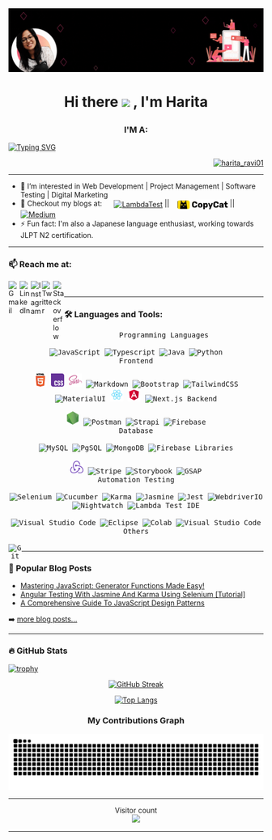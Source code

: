 <img src="https://github.com/harita-gr/harita-gr/blob/515154d4a32744ca34686b29df09093c3200d57c/banner.gif.gif" alt="Harita - Fullstack developer"/>

<h1 align="center">Hi there
  <span style="display: inline-block; margin-bottom: 5px;"><img src="https://media.giphy.com/media/hvRJCLFzcasrR4ia7z/giphy.gif" width="3%" /> </span>
  , I'm Harita
</h1>

<h3 align="center"> I'M A:</h3>

[![Typing SVG](https://readme-typing-svg.demolab.com?font=Fira+Code&size=28&duration=3000&color=238636&center=true&vCenter=true&random=false&width=1000&lines=Fullstack+Developer;Project+Manager;Software+Tester+;Technical+Content+Writer;AI%2FML+Enthusiast)](https://git.io/typing-svg)

<p align="right"> <a href="https://twitter.com/harita_ravi01" target="blank"><img src="https://img.shields.io/twitter/follow/harita_ravi01?logo=twitter&style=for-the-badge" alt="harita_ravi01" /></a> </p>

---

- 👀 I’m interested in Web Development | Project Management | Software Testing | Digital Marketing
- 🔭 Checkout my blogs at: &nbsp;&nbsp;&nbsp;&nbsp;
  [<img align="center" alt="LambdaTest" title="LambdaTest" width="100px" height="20px" src="https://iconape.com/wp-content/png_logo_vector/lambdatest-logo.png"/>](https://www.lambdatest.com/blog/author/haritaravindranath/) || &nbsp;&nbsp;
  [<img align="center" alt="Copycat" width="100px" height="20px" title="Copycat" src="https://github.com/harita-gr/harita-gr/blob/168f0a525b8d93f12f7679e9ae78024994dc641b/6120bd865c8d971592d7d18f_cat-logo_prev_ui.png"/>](https://www.copycat.dev/blog/author/harita/) || &nbsp;&nbsp;
  [<img align="center" alt="Medium" title="Medium" width="100px" height="15px" src="https://upload.vectorlogo.zone/logos/medium/images/77ebde58-1ffc-4da3-8097-ec8efa49c3db.svg"/>](https://medium.com/@haritagr16)
- ⚡ Fun fact:  I'm also a Japanese language enthusiast, working towards JLPT N2 certification.

---

### 📫 Reach me at:

[<img align="left" alt="Gmail" width="22px" src="https://www.svgrepo.com/show/349378/gmail.svg"/>](mailto:haritagr16@gmail.com/)
[<img align="left" alt="LinkedIn" width="22px" src="https://www.svgrepo.com/show/157006/linkedin.svg" />](https://www.linkedin.com/in/harita-ravindranath/)
[<img align="left" alt="Instagram" width="22px" src="https://www.svgrepo.com/show/157806/instagram.svg" />](https://www.instagram.com/harrytoboso/)
[<img align="left" alt="Twitter" width="22px" src="https://www.svgrepo.com/show/349537/twitter.svg" />](https://twitter.com/harita_ravi01)
[<img align="left" alt="Stackoverflow" width="22px" src="https://www.svgrepo.com/show/349517/stackoverflow.svg" />](https://stackoverflow.com/users/13745388/harita-ravindranath)

<br />

---

### :hammer_and_wrench: Languages and Tools:

<p align=center>
 <kbd>
   <kbd>Programming Languages</kbd>
   <br><br>
   <img title="JavaScript" alt="JavaScript" width="26px" src="https://www.svgrepo.com/show/303206/javascript-logo.svg" />
   <img title="Typescript" alt="Typescript" width="26px" src="https://www.svgrepo.com/show/303600/typescript-logo.svg" />
   <img title="Java" alt="Java" width="26px" src="https://pics.freeicons.io/uploads/icons/png/378554371540553613-64.png" />
   <img title="Python" alt="Python" width="26px" src="https://cdn.jsdelivr.net/gh/devicons/devicon/icons/python/python-original.svg" />
 </kbd>
  <br>

  <kbd>
   <kbd>Frontend</kbd>
   <br><br>
   <img title="HTML5" alt="HTML5" width="26px" src="https://raw.githubusercontent.com/github/explore/80688e429a7d4ef2fca1e82350fe8e3517d3494d/topics/html/html.png"/>
   <img title="CSS3" alt="CSS3" width="26px" src="https://raw.githubusercontent.com/github/explore/80688e429a7d4ef2fca1e82350fe8e3517d3494d/topics/css/css.png"/>
   <img title="Sass" alt="Sass" width="26px" src="https://raw.githubusercontent.com/github/explore/80688e429a7d4ef2fca1e82350fe8e3517d3494d/topics/sass/sass.png"/>
    <img title="Markdown" alt="Markdown" width="26px" src="https://cdn.jsdelivr.net/gh/devicons/devicon/icons/markdown/markdown-original.svg"/>
   <img title="Bootstrap" alt="Bootstrap" width="26px" src="https://www.svgrepo.com/show/303293/bootstrap-4-logo.svg" />
   <img title="TailwindCSS" alt="TailwindCSS" width="26px" src="https://www.svgrepo.com/show/354431/tailwindcss-icon.svg" />
   <img title="MaterialUI" alt="MaterialUI" width="26px" src="https://www.svgrepo.com/show/354048/material-ui.svg" />
   <img title="React" alt="React" width="26px" src="https://raw.githubusercontent.com/github/explore/80688e429a7d4ef2fca1e82350fe8e3517d3494d/topics/react/react.png" />
   <img title="Angular" alt="Angular" width="26px" src="https://raw.githubusercontent.com/github/explore/80688e429a7d4ef2fca1e82350fe8e3517d3494d/topics/angular/angular.png" />
   <img title="Next.js" alt="Next.js" width="26px" src="https://www.svgrepo.com/show/354113/nextjs-icon.svg" />
 </kbd>

  <kbd>
   <kbd>Backend</kbd>
   <br><br>
   <img title="Node.js" alt="Node.js" width="26px" src="https://raw.githubusercontent.com/github/explore/80688e429a7d4ef2fca1e82350fe8e3517d3494d/topics/nodejs/nodejs.png" />
   <img title="Postman" alt="Postman" width="26px" src="https://www.vectorlogo.zone/logos/getpostman/getpostman-icon.svg" />
   <img title="Strapi" alt="Strapi" width="26px" src="https://www.svgrepo.com/show/354399/strapi-icon.svg" />
   <img title="Firebase" alt="Firebase" width="26px" src="https://www.svgrepo.com/show/373595/firebase.svg" />
 </kbd>
   <br>


   <kbd>
   <kbd>Database</kbd>
   <br><br>
   <img title="MySQL" alt="MySQL" width="26px" src="https://pics.freeicons.io/uploads/icons/png/4943187881553750385-64.png" />
   <img title="PgSQL" alt="PgSQL" width="26px" src="https://marketplacedesignoye.s3.ap-south-1.amazonaws.com/postgresql-branding-icon-symbol-logo-vector-.png" />
   <img title="MongoDB" alt="MongoDB" width="26px" src="https://www.svgrepo.com/show/331488/mongodb.svg" />
   <img title="Firebase" alt="Firebase" width="26px" src="https://www.svgrepo.com/show/373595/firebase.svg" />
 </kbd>

   <kbd>
   <kbd>Libraries</kbd>
   <br><br>
   <img title="Redux" alt="Redux" width="26px" src="https://raw.githubusercontent.com/devicons/devicon/master/icons/redux/redux-original.svg" />
   <img title="Stripe" alt="Stripe" width="26px" src="https://encrypted-tbn0.gstatic.com/images?q=tbn:ANd9GcTsX675RaIlDiVX-sq6caKYdthgagxcvGn88TquUfvua4xgEYj0Xo0ulZJIzts0quwS_N0&usqp=CAU" />
   <img title="Storybook" alt="Storybook" width="26px" src="https://static-00.iconduck.com/assets.00/storybook-icon-icon-1645x2048-ir1mrc43.png" />
  <img title="GSAP" alt="GSAP" width="26px" src="https://cdn.worldvectorlogo.com/logos/gsap-greensock.svg" />
 </kbd>
   <br>

  <kbd>
   <kbd>Automation Testing</kbd>
   <br><br>
   <img title="Selenium" alt="Selenium" width="26px" src="https://pics.freeicons.io/uploads/icons/png/15484977381551942825-64.png" />
   <img title="Cucumber" alt="Cucumber" width="26px" src="https://www.svgrepo.com/show/373538/cucumber.svg" />
   <img title="Karma" alt="Karma" width="26px" src="https://www.svgrepo.com/show/373723/karma.svg" />
   <img title="Jasmine" alt="Jasmine" width="26px" src="https://www.svgrepo.com/show/353922/jasmine.svg" /> 
   <img title="Jest" alt="Jest" width="26px" src="https://www.svgrepo.com/show/373700/jest.svg" />
   <img title="WebdriverIO" alt="WebdriverIO" width="26px" src="https://camo.githubusercontent.com/f70fbef5f2a9e1a756a8edb3cf21170f29d256747f672ff769b8be951c3fe388/68747470733a2f2f7765626472697665722e696f2f6173736574732f696d616765732f726f626f742d33363737373838646436333834396335366161356362336633333262313264352e737667" /> 
   <img title="Nightwatch" alt="Nightwatch" width="26px" src="https://nightwatchjs.org/img/logo-nightwatch.png" />
   <img title="Lambda Test" alt="Lambda Test" width="26px" src="https://www.lambdatest.com/logo.png" />
 </kbd>

   <kbd>
   <kbd>IDE</kbd>
   <br><br>
   <img title="Visual Studio Code" alt="Visual Studio Code" width="26px" src="https://www.svgrepo.com/show/354522/visual-studio-code.svg" />
   <img title="Eclipse" alt="Eclipse" width="26px" src="https://www.svgrepo.com/show/353685/eclipse-icon.svg" /> 
   <img title="Colab" alt="Colab" width="26px" src="https://avatars.githubusercontent.com/u/33467679?s=280&v=4" />
   <img title="IntelliJ" alt="Visual Studio Code" width="26px" src="https://www.helenjoscott.com/wp-content/uploads/2020/09/1200px-IntelliJ_IDEA_Logo.png" />
 </kbd>

  <kbd>
   <kbd>Others</kbd>
   <br><br>
<img align="left" title="Git" alt="Git" width="26px" src="https://pics.freeicons.io/uploads/icons/png/9374299221540553610-64.png" />
 </kbd>
 
</p>

---

### 📕 Popular Blog Posts

- [Mastering JavaScript: Generator Functions Made Easy!](https://medium.com/@haritagr16/mastering-javascript-generator-functions-made-easy-79f6d7c0400d)
- [Angular Testing With Jasmine And Karma Using Selenium [Tutorial]](https://www.lambdatest.com/blog/angular-testing-with-jasmine-and-karma/)
- [A Comprehensive Guide To JavaScript Design Patterns](https://www.lambdatest.com/blog/comprehensive-guide-to-javascript-design-patterns/)

➡️ [more blog posts...](https://www.lambdatest.com/blog/author/haritaravindranath/)

---

### :fire: GitHub Stats


[![trophy](https://github-profile-trophy.vercel.app/?username=harita-gr&theme=monokai)](https://github.com/ryo-ma/github-profile-trophy)

<div align=center>
  
[![GitHub Streak](http://github-readme-streak-stats.herokuapp.com?user=harita-gr&theme=dark&background=000000)](https://git.io/streak-stats)

[![Top Langs](https://github-readme-stats.vercel.app/api/top-langs/?username=harita-gr&layout=compact&theme=vision-friendly-dark)](https://github.com/anuraghazra/github-readme-stats)

</p>

### My Contributions Graph
<p align="center"> 
  <picture>
    <source media="(prefers-color-scheme: dark)" srcset="https://raw.githubusercontent.com/harita-gr/harita-gr/71a7ac69a2b5822bc2a15887d1248d59830fa40d/github-contribution-grid-snake-dark.svg" />
    <source media="(prefers-color-scheme: light)" srcset="https://raw.githubusercontent.com/harita-gr/harita-gr/71a7ac69a2b5822bc2a15887d1248d59830fa40d/github-contribution-grid-snake.svg" />
    <img alt="github-snake" src="https://raw.githubusercontent.com/harita-gr/harita-gr/71a7ac69a2b5822bc2a15887d1248d59830fa40d/github-contribution-grid-snake-dark.svg" />
  </picture>
</p>

---

<p align="center"> 
  Visitor count<br>
  <img src="https://profile-counter.glitch.me/harita-gr/count.svg" />
</p>

---
